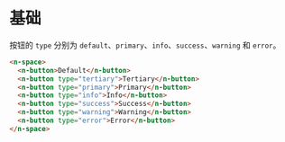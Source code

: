 # 基础

按钮的 `type` 分别为 `default`、`primary`、`info`、`success`、`warning` 和 `error`。

```html
<n-space>
  <n-button>Default</n-button>
  <n-button type="tertiary">Tertiary</n-button>
  <n-button type="primary">Primary</n-button>
  <n-button type="info">Info</n-button>
  <n-button type="success">Success</n-button>
  <n-button type="warning">Warning</n-button>
  <n-button type="error">Error</n-button>
</n-space>
```
